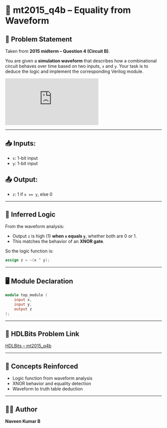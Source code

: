 # 🧠 mt2015_q4b – Equality from Waveform

## 📘 Problem Statement

Taken from **2015 midterm – Question 4 (Circuit B)**.

You are given a **simulation waveform** that describes how a combinational circuit behaves over time based on two inputs, `x` and `y`. Your task is to deduce the logic and implement the corresponding Verilog module.

![Waveform – mt2015_q4b](https://hdlbits.01xz.net/mw/thumb.php?f=Mt2015_q4b.png&width=1200)

---

## 📥 Inputs:
- `x`: 1-bit input  
- `y`: 1-bit input  

## 📤 Output:
- `z`: 1 if `x == y`, else 0

---

## 🧠 Inferred Logic

From the waveform analysis:
- Output `z` is high (1) **when `x` equals `y`**, whether both are 0 or 1.
- This matches the behavior of an **XNOR gate**.

So the logic function is:

```verilog
assign z = ~(x ^ y);
```

---

## 🖥️ Module Declaration

```verilog
module top_module (
    input x,
    input y,
    output z
);
```

---

## 🔗 HDLBits Problem Link

[HDLBits – mt2015_q4b](https://hdlbits.01xz.net/wiki/Mt2015_q4b)

---

## 🎯 Concepts Reinforced

- Logic function from waveform analysis  
- XNOR behavior and equality detection  
- Waveform to truth table deduction  

---

## 👨‍💻 Author

**Naveen Kumar B**
